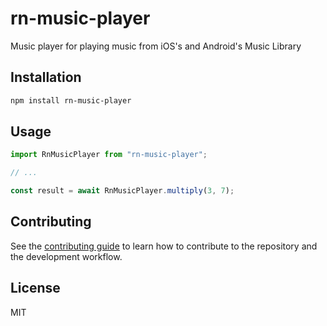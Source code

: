 # rn-music-player

Music player for playing music from iOS's and Android's Music Library

## Installation

```sh
npm install rn-music-player
```

## Usage

```js
import RnMusicPlayer from "rn-music-player";

// ...

const result = await RnMusicPlayer.multiply(3, 7);
```

## Contributing

See the [contributing guide](CONTRIBUTING.md) to learn how to contribute to the repository and the development workflow.

## License

MIT
